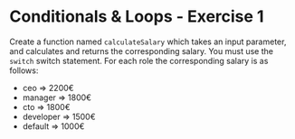 # Conditionals & Loops - Exercise 1

Create a function named `calculateSalary` which takes an input parameter, and calculates and returns the corresponding salary. You must use the `switch` switch statement.
For each role the corresponding salary is as follows:

- ceo => 2200€
- manager => 1800€
- cto => 1800€
- developer => 1500€
- default => 1000€
